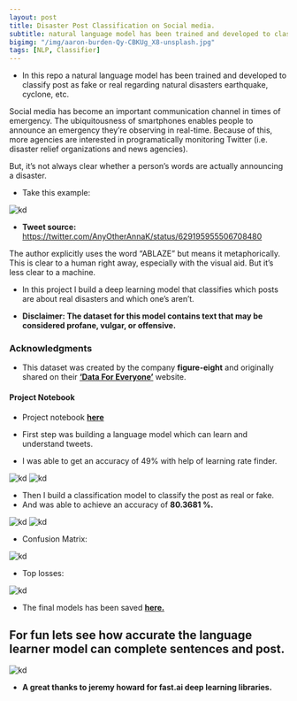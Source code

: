 ```yaml
---
layout: post
title: Disaster Post Classification on Social media.
subtitle: natural language model has been trained and developed to classify post as fake or real regarding natural disasters.
bigimg: "/img/aaron-burden-Qy-CBKUg_X8-unsplash.jpg"
tags: [NLP, Classifier]
---
```





* In this repo a natural language model has been trained and developed to classify post as fake or real regarding natural disasters
earthquake, cyclone, etc.

Social media has become an important communication channel in times of emergency.
The ubiquitousness of smartphones enables people to announce an emergency they’re observing in real-time. Because of this, more agencies are interested in programatically monitoring Twitter (i.e. disaster relief organizations and news agencies).

But, it’s not always clear whether a person’s words are actually announcing a disaster. 

* Take this example:

![kd](https://i.ibb.co/5FJPby7/tweet-screenshot.png)
* **Tweet source:** https://twitter.com/AnyOtherAnnaK/status/629195955506708480

The author explicitly uses the word “ABLAZE” but means it metaphorically. 
This is clear to a human right away, especially with the visual aid. But it’s less clear to a machine.

* In this project I  build a deep learning model that classifies which posts are about real disasters and which one’s aren’t.

* **Disclaimer: The dataset for this model contains text that may be considered profane, vulgar, or offensive.**
### Acknowledgments

* This dataset was created by the company **figure-eight** and originally shared on their [**‘Data For Everyone’**](https://www.figure-eight.com/data-for-everyone/) website.

#### Project Notebook
* Project notebook [**here**](https://github.com/shadab4150/Disaster-post-classification-NLP/blob/master/real_or_not_disaster_tweets.ipynb)

* First step was building a language model which can learn and understand tweets.

* I was able to get an accuracy of 49% with help of learning rate finder.

![kd](https://i.ibb.co/9Z3Gbqc/sha12.jpg)
![kd](https://i.ibb.co/kGrwBRH/sha1212.jpg)

* Then I build a classification model to classify the post as real or fake.
* And was able to achieve an accuracy of **80.3681 %.**

![kd](https://i.ibb.co/FqSKFH4/cl1.jpg)
![kd](https://i.ibb.co/0nRNWLZ/acc.jpg)

* Confusion Matrix:

![kd](https://i.ibb.co/C1gkFyp/confusion.jpg)

* Top losses:

![kd](https://i.ibb.co/8bppzwm/top-losses.jpg)

* The final models has been saved [**here.**](https://drive.google.com/drive/folders/1q0BLeyVlNhkGDtFpaQ1oKwc1A6HDRGCY?usp=sharing)
## For fun lets see how accurate the language learner model can complete sentences and post.

![kd](https://i.ibb.co/Qj8RyPD/tweet-comp.jpg)

* **A great thanks to jeremy howard for fast.ai deep learning libraries.**

